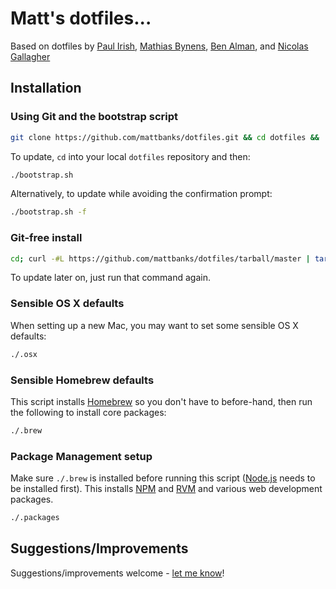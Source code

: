 # Matt's dotfiles...

Based on dotfiles by [Paul Irish](https://github.com/paulirish/dotfiles), [Mathias Bynens](https://github.com/mathiasbynens/dotfiles), [Ben Alman](https://github.com/cowboy/dotfiles), and [Nicolas Gallagher](https://github.com/necolas/dotfiles)

## Installation

### Using Git and the bootstrap script

```bash
git clone https://github.com/mattbanks/dotfiles.git && cd dotfiles && ./bootstrap.sh
```

To update, `cd` into your local `dotfiles` repository and then:

```bash
./bootstrap.sh
```

Alternatively, to update while avoiding the confirmation prompt:

```bash
./bootstrap.sh -f
```

### Git-free install

```bash
cd; curl -#L https://github.com/mattbanks/dotfiles/tarball/master | tar -xzv --strip-components 1 --exclude={README.md,bootstrap.sh}
```

To update later on, just run that command again.

### Sensible OS X defaults

When setting up a new Mac, you may want to set some sensible OS X defaults:

```bash
./.osx
```

### Sensible Homebrew defaults

This script installs [Homebrew](http://mxcl.github.com/homebrew/) so you don't have to before-hand, then run the following to install core packages:

```bash
./.brew
```

### Package Management setup

Make sure `./.brew` is installed before running this script ([Node.js](http://nodejs.org/) needs to be installed first). This installs [NPM](http://npmjs.org/) and [RVM](https://rvm.io/) and various web development packages.

```bash
./.packages
```

## Suggestions/Improvements

Suggestions/improvements welcome - [let me know](https://github.com/mattbanks/dotfiles/issues)!